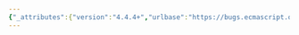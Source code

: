 ```yaml
---
{"_attributes":{"version":"4.4.4+","urlbase":"https://bugs.ecmascript.org/","maintainer":"dherman@mozilla.com"},"bug":{"bug_id":3942,"creation_ts":"2015-02-14 15:17:00 -0800","short_desc":"13.6.4.13 ForIn/OfBodyEvaluation: Switch steps 5.b.iv-v","delta_ts":"2015-02-19 19:11:00 -0800","product":"Draft for 6th Edition","component":"editorial issue","version":"Rev 33: February 12, 2015 Draft","rep_platform":"All","op_sys":"All","bug_status":"RESOLVED","resolution":"FIXED","priority":"Normal","bug_severity":"enhancement","everconfirmed":true,"reporter":{"uid":"andrebargull","name":"André Bargull"},"assigned_to":{"uid":"allen","name":"Allen Wirfs-Brock"},"long_desc":[{"commentid":12689,"comment_count":0,"who":{"uid":"andrebargull","name":"André Bargull"},"bug_when":"2015-02-14 15:17:56 -0800","thetext":"13.6.4.13 Runtime Semantics: ForIn/OfBodyEvaluation\n\nSteps 5.b.iv-v should be switched for consistency with other lexical declaration binding instantiations.\n\n\nCompare:\n---\n13.1.13 Runtime Semantics: Evaluation\n3. Perform BlockDeclarationInstantiation(StatementList, blockEnv).\n4. Set the running execution context’s LexicalEnvironment to blockEnv.\n\n13.6.3.7 Runtime Semantics: LabelledEvaluation\n5. For each element dn of boundNames do [...]\n6. Set the running execution context’s LexicalEnvironment to loopEnv\n\n13.6.3.9 Runtime Semantics: CreatePerIterationEnvironment\ne. For each element bn of perIterationBindings do, [...]\nf. Set the running execution context’s LexicalEnvironment to thisIterationEnv.\n\n13.6.4.12 Runtime Semantics: ForIn/OfHeadEvaluation ( TDZnames, expr, iterationKind, labelSet)\nc. For each string name in TDZnames, do [...]\nd. Set the running execution context’s LexicalEnvironment to TDZ.\n\n13.14.7 Runtime Semantics: CatchClauseEvaluation\n3. For each element argName of the BoundNames of CatchParameter, do [...]\n4. Set the running execution context’s LexicalEnvironment to catchEnv.\n---\n\nThe new bindings are first created and then the lexical environment is applied.\n\n\nIn 13.6.4.13 these steps are reversed.\n---\n13.6.4.13 Runtime Semantics: ForIn/OfBodyEvaluation ( lhs, stmt, iterator, lhsKind, labelSet )\niv. Set the running execution context’s LexicalEnvironment to iterationEnv.\nv. Perform BindingInstantiation for lhs passing iterationEnv as the argument.\n---\n\n\n(The evaluation order is not observable from user script, so this is just spec polishing...)"},{"commentid":12690,"comment_count":1,"who":{"uid":"allen","name":"Allen Wirfs-Brock"},"bug_when":"2015-02-14 15:39:17 -0800","thetext":"fixed in rev34 editor's draft"},{"commentid":13085,"comment_count":2,"who":{"uid":"allen","name":"Allen Wirfs-Brock"},"bug_when":"2015-02-19 19:11:00 -0800","thetext":"fixed in rev34"}]}}
---
```

